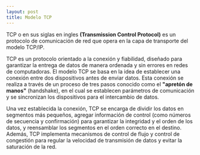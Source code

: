 ```yaml
---
layout: post
title: Modelo TCP
---
```


TCP o en sus siglas en ingles **(Transmission Control Protocol)** es un protocolo de comunicación de red que opera en la capa de transporte del modelo TCP/IP.

TCP es un protocolo orientado a la conexión y fiabilidad, diseñado para garantizar la entrega de datos de manera ordenada y sin errores en redes de computadoras. El modelo TCP se basa en la idea de establecer una conexión entre dos dispositivos antes de enviar datos. Esta conexión se realiza a través de un proceso de tres pasos conocido como el **"apretón de manos"** (handshake), en el cual se establecen parámetros de comunicación y se sincronizan los dispositivos para el intercambio de datos.

Una vez establecida la conexión, TCP se encarga de dividir los datos en segmentos más pequeños, agregar información de control (como números de secuencia y confirmación) para garantizar la integridad y el orden de los datos, y reensamblar los segmentos en el orden correcto en el destino. Además, TCP implementa mecanismos de control de flujo y control de congestión para regular la velocidad de transmisión de datos y evitar la saturación de la red.
